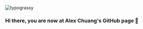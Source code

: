 ![typograssy](https://typograssy.vercel.app/api?text=Hello%20my%20name%20is%20Alex!&l0=050505&bg=0d0c0c)

### Hi there, you are now at Alex Chuang's GitHub page 👋 

<!--
**AlexChzuang/AlexChzuang** is a ✨ _special_ ✨ repository because its `README.md` (this file) appears on your GitHub profile.

Here are some ideas to get you started:

- 🔭 I’m currently working on ...
- 🌱 I’m currently learning ...
- 👯 I’m looking to collaborate on ...
- 🤔 I’m looking for help with ...
- 💬 Ask me about ...
- 📫 How to reach me: ...
- 😄 Pronouns: ...
- ⚡ Fun fact: ...
-->
